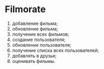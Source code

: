 # Filmorate

1. добавление фильма;
2. обновление фильма;
3. получение всех фильмов;
4. создание пользователя;
5. обновление пользователя;
6. получение списка всех пользователей;
7. добавлять в друзья;
8. оценивать фильмы.
